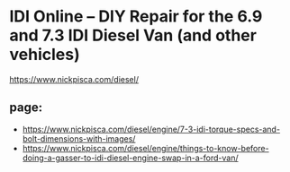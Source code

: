 # IDI Online – DIY Repair for the 6.9 and 7.3 IDI Diesel Van (and other vehicles)
https://www.nickpisca.com/diesel/

## page:
- https://www.nickpisca.com/diesel/engine/7-3-idi-torque-specs-and-bolt-dimensions-with-images/
- https://www.nickpisca.com/diesel/engine/things-to-know-before-doing-a-gasser-to-idi-diesel-engine-swap-in-a-ford-van/
